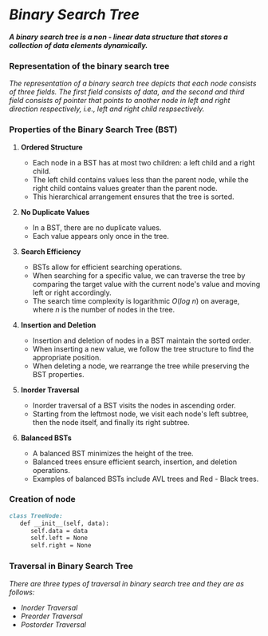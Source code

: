 # _Binary Search Tree_

***A binary search tree is a non - linear data structure that stores a collection of data elements dynamically.***

### Representation of the binary search tree
_The representation of a binary search tree depicts that each node consists of three fields. The first field consists of data, and the second and third field consists of pointer that points to another node in left and right direction respectively, i.e., left and right child respsectively._

### Properties of the Binary Search Tree (BST)
1. **Ordered Structure**
    * Each node in a BST has at most two children: a left child and a right child.
    * The left child contains values less than the parent node, while the right child contains values greater than the parent node.
    * This hierarchical arrangement ensures that the tree is sorted.
  
2. **No Duplicate Values**
    * In a BST, there are no duplicate values.
    * Each value appears only once in the tree.
  
3. **Search Efficiency**
    * BSTs allow for efficient searching operations.
    * When searching for a specific value, we can traverse the tree by comparing the target value with the current node's value and moving left or right accordingly.
    * The search time complexity is logarithmic $O(log$ $n)$ on average, where $n$ is the number of nodes in the tree.
  
4. **Insertion and Deletion**
      * Insertion and deletion of nodes in a BST maintain the sorted order.
      * When inserting a new value, we follow the tree structure to find the appropriate position.
      * When deleting a node, we rearrange the tree while preserving the BST properties.
  
5. **Inorder Traversal**
      * Inorder traversal of a BST visits the nodes in ascending order.
      * Starting from the leftmost node, we visit each node's left subtree, then the node itself, and finally its right subtree.
  
6. **Balanced BSTs**
      * A balanced BST minimizes the height of the tree.
      * Balanced trees ensure efficient search, insertion, and deletion operations.
      * Examples of balanced BSTs include AVL trees and Red - Black trees.
  
### Creation of node
```md
class TreeNode:
   def __init__(self, data):
      self.data = data
      self.left = None
      self.right = None
```

### Traversal in Binary Search Tree
_There are three types of traversal in binary search tree and they are as follows:_
   * _Inorder Traversal_
   * _Preorder Traversal_
   * _Postorder Traversal_
